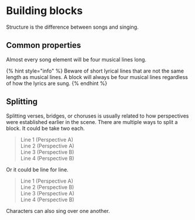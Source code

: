 # Building blocks

Structure is the difference between songs and singing.

## Common properties

Almost every song element will be four musical lines long.

{% hint style="info" %}
Beware of short lyrical lines that are not the same length as musical lines. A block will always be four musical lines regardless of how the lyrics are sung.
{% endhint %}

## Splitting

Splitting verses, bridges, or choruses is usually related to how perspectives were established earlier in the scene. There are multiple ways to split a block. It could be take two each.

> Line 1 \(Perspective A\)  
> Line 2 \(Perspective A\)  
> Line 3 \(Perspective B\)  
> Line 4 \(Perspective B\)

Or it could be line for line.

> Line 1 \(Perspective A\)  
> Line 2 \(Perspective B\)  
> Line 3 \(Perspective A\)  
> Line 4 \(Perspective B\)

Characters can also sing over one another.

